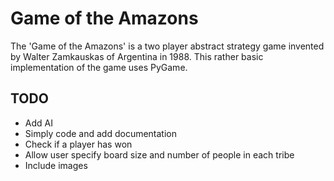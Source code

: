 # Game of the Amazons

The 'Game of the Amazons' is a two player abstract strategy game invented by Walter Zamkauskas of Argentina in 1988. This rather basic implementation of the game uses PyGame.

## TODO
- Add AI
- Simply code and add documentation
- Check if a player has won
- Allow user specify board size and number of people in each tribe
- Include images
 
